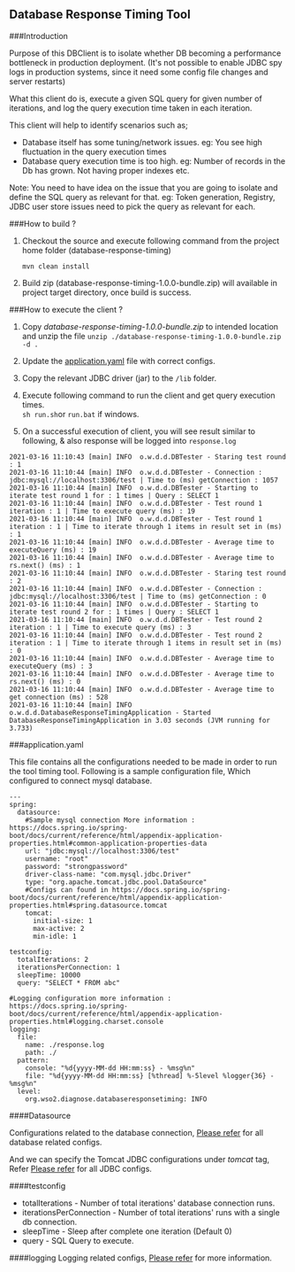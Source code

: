 ## Database Response Timing Tool

###Introduction

Purpose of this DBClient is to isolate whether DB becoming a performance bottleneck in production deployment.
(It's not possible to enable JDBC spy logs in production systems, since it need some config file changes and server
restarts)

What this client do is, execute a given SQL query for given number of iterations, and log the query execution time
taken in each iteration.

This client will help to identify scenarios such as;
- Database itself has some tuning/network issues. eg: You see high fluctuation in the query execution times
- Database query execution time is too high. eg: Number of records in the Db has grown. Not having proper indexes etc.

Note:
You need to have idea on the issue that you are going to isolate and define the SQL query as relevant for that.
eg: Token generation, Registry, JDBC user store issues need to pick the query as relevant for each.

###How to build ?

1. Checkout the source and execute following command from the project home folder (database-response-timing)
   
    ```mvn clean install```

2. Build zip (database-response-timing-1.0.0-bundle.zip) will available in project target directory, once build is success.

###How to execute the client ?
1. Copy *database-response-timing-1.0.0-bundle.zip* to intended location and unzip the file ```unzip ./database-response-timing-1.0.0-bundle.zip -d .```

2. Update the [application.yaml](#application.yaml) file with correct configs.

3. Copy the relevant JDBC driver (jar) to the ```/lib``` folder.

3. Execute following command to run the client and get query execution times. <br />
   ```sh run.sh```or ```run.bat``` if windows.
5. On a successful execution of client, you will see result similar to following, & also response will be logged into ```response.log``` 

```aidl
2021-03-16 11:10:43 [main] INFO  o.w.d.d.DBTester - Staring test round : 1
2021-03-16 11:10:44 [main] INFO  o.w.d.d.DBTester - Connection : jdbc:mysql://localhost:3306/test | Time to (ms) getConnection : 1057
2021-03-16 11:10:44 [main] INFO  o.w.d.d.DBTester - Starting to iterate test round 1 for : 1 times | Query : SELECT 1
2021-03-16 11:10:44 [main] INFO  o.w.d.d.DBTester - Test round 1 iteration : 1 | Time to execute query (ms) : 19
2021-03-16 11:10:44 [main] INFO  o.w.d.d.DBTester - Test round 1 iteration : 1 | Time to iterate through 1 items in result set in (ms) : 1
2021-03-16 11:10:44 [main] INFO  o.w.d.d.DBTester - Average time to executeQuery (ms) : 19
2021-03-16 11:10:44 [main] INFO  o.w.d.d.DBTester - Average time to rs.next() (ms) : 1
2021-03-16 11:10:44 [main] INFO  o.w.d.d.DBTester - Staring test round : 2
2021-03-16 11:10:44 [main] INFO  o.w.d.d.DBTester - Connection : jdbc:mysql://localhost:3306/test | Time to (ms) getConnection : 0
2021-03-16 11:10:44 [main] INFO  o.w.d.d.DBTester - Starting to iterate test round 2 for : 1 times | Query : SELECT 1
2021-03-16 11:10:44 [main] INFO  o.w.d.d.DBTester - Test round 2 iteration : 1 | Time to execute query (ms) : 3
2021-03-16 11:10:44 [main] INFO  o.w.d.d.DBTester - Test round 2 iteration : 1 | Time to iterate through 1 items in result set in (ms) : 0
2021-03-16 11:10:44 [main] INFO  o.w.d.d.DBTester - Average time to executeQuery (ms) : 3
2021-03-16 11:10:44 [main] INFO  o.w.d.d.DBTester - Average time to rs.next() (ms) : 0
2021-03-16 11:10:44 [main] INFO  o.w.d.d.DBTester - Average time to get connection (ms) : 528
2021-03-16 11:10:44 [main] INFO  o.w.d.d.DatabaseResponseTimingApplication - Started DatabaseResponseTimingApplication in 3.03 seconds (JVM running for 3.733)
```

###application.yaml

This file contains all the configurations needed to be made in order to run the tool timing tool. Following is a sample configuration file, Which configured to connect mysql database.

```aidl
---
spring:
  datasource:
    #Sample mysql connection More information : https://docs.spring.io/spring-boot/docs/current/reference/html/appendix-application-properties.html#common-application-properties-data
    url: "jdbc:mysql://localhost:3306/test"
    username: "root"
    password: "strongpassword"
    driver-class-name: "com.mysql.jdbc.Driver"
    type: "org.apache.tomcat.jdbc.pool.DataSource"
    #Configs can found in https://docs.spring.io/spring-boot/docs/current/reference/html/appendix-application-properties.html#spring.datasource.tomcat
    tomcat:
      initial-size: 1
      max-active: 2
      min-idle: 1

testconfig:
  totalIterations: 2
  iterationsPerConnection: 1
  sleepTime: 10000
  query: "SELECT * FROM abc"

#Logging configuration more information : https://docs.spring.io/spring-boot/docs/current/reference/html/appendix-application-properties.html#logging.charset.console
logging:
  file:
    name: ./response.log
    path: ./
  pattern:
    console: "%d{yyyy-MM-dd HH:mm:ss} - %msg%n"
    file: "%d{yyyy-MM-dd HH:mm:ss} [%thread] %-5level %logger{36} - %msg%n"
  level:
    org.wso2.diagnose.databaseresponsetiming: INFO
```

####Datasource 

Configurations related to the database connection, [Please refer](https://docs.spring.io/spring-boot/docs/current/reference/html/appendix-application-properties.html#common-application-properties-data) for all database related configs.

And we can specify the Tomcat JDBC configurations under *tomcat* tag, Refer [Please refer](https://docs.spring.io/spring-boot/docs/current/reference/html/appendix-application-properties.html#spring.datasource.tomcat) for all JDBC configs.

####testconfig
- totalIterations - Number of total iterations' database connection runs.
- iterationsPerConnection - Number of total iterations' runs with a single db connection.
- sleepTime - Sleep after complete one iteration (Default 0)
- query - SQL Query to execute.

####logging
Logging related configs, [Please refer](https://docs.spring.io/spring-boot/docs/current/reference/html/appendix-application-properties.html#logging.charset.console) for more information.


